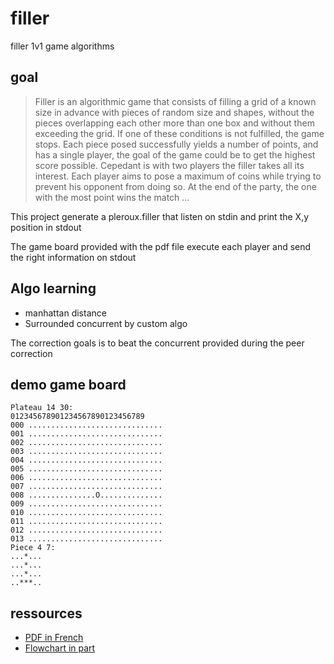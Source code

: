 # filler

filler 1v1 game algorithms

## goal

> Filler is an algorithmic game that consists of filling a grid of a known size
in advance with pieces of random size and shapes, without the pieces overlapping each other
more than one box and without them exceeding the grid. If one of
these conditions is not fulfilled, the game stops.
Each piece posed successfully yields a number of points, and has a single
player, the goal of the game could be to get the highest score possible. Cepedant is
with two players the filler takes all its interest. Each player aims to pose
a maximum of coins while trying to prevent his opponent from doing so. At the end of
the party, the one with the most point wins the match ...

This project generate a pleroux.filler that listen on stdin and print the X,y position in stdout

The game board provided with the pdf file execute each player and send the right information on stdout

## Algo learning

- manhattan distance
- Surrounded concurrent by custom algo

The correction goals is to beat the concurrent provided during the peer correction 

## demo game board

```
Plateau 14 30:
012345678901234567890123456789
000 ..............................
001 ..............................
002 ..............................
003 ..............................
004 ..............................
005 ..............................
006 ..............................
007 ..............................
008 ...............O..............
009 ..............................
010 ..............................
011 ..............................
012 ..............................
013 ..............................
Piece 4 7:
...*...
...*...
...*...
..***..
```

## ressources

- [PDF in French](https://cdn.intra.42.fr/pdf/pdf/634/filler.fr.pdf)
- [Flowchart in part](https://drive.google.com/file/d/1qx1nmhlSYHkxPzVJuGS9yMbfxsHNfem5/view?usp=sharing)
